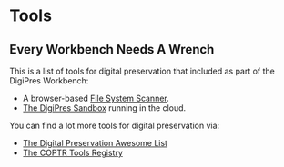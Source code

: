 # Tools
## Every Workbench Needs A Wrench

This is a list of tools for digital preservation that included as part of the DigiPres Workbench:

- A browser-based [File System Scanner](scanner).
- [The DigiPres Sandbox]() running in the cloud.

You can find a lot more tools for digital preservation via:

- [The Digital Preservation Awesome List](https://github.com/digipres/awesome-digital-preservation#readme)
- [The COPTR Tools Registry](https://coptr.digipres.org/)
